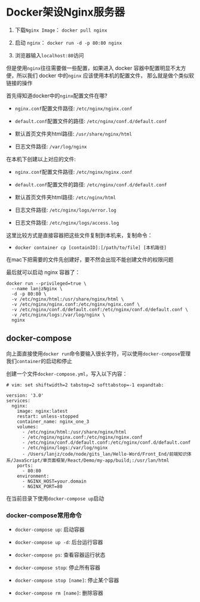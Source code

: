 # Docker架设Nginx服务器

1. 下载`Nginx Image`： `docker pull nginx`

2. 启动 `nginx`： `docker run -d -p 80:80 nginx`

3. 浏览器输入`localhost:80`访问

但是使用`nginx`往往需要做一些配置，如果进入 docker 容器中配置明显不太方便，所以我们 docker 中的`nginx` 应该使用本机的配置文件，
那么就是做个类似软链接的操作

首先得知道docker中的`nginx`配置文件在哪?

- `nginx.conf`配置文件路径: `/etc/nginx/nginx.conf`

- `default.conf`配置文件的路径: `/etc/nginx/conf.d/default.conf`
    
- 默认首页文件夹html路径: `/usr/share/nginx/html`

- 日志文件路径: `/var/log/nginx`

在本机下创建以上对应的文件:

- `nginx.conf`配置文件路径: `/etc/nginx/nginx.conf`

- `default.conf`配置文件的路径: `/etc/nginx/conf.d/default.conf`
    
- 默认首页文件夹html路径: `/etc/nginx/html`

- 日志文件路径: `/etc/nginx/logs/error.log`

- 日志文件路径: `/etc/nginx/logs/access.log`

这里比较方式是直接容器把这些文件复制到本机来，复制命令：

- `docker container cp [containID]:[/path/to/file] [本机路径]`

在mac下把需要的文件先创建好，要不然会出现不能创建文件的权限问题

最后就可以启动 nginx 容器了：

```
docker run --privileged=true \
  --name lanjzNginx \
  -d -p 80:80 \
  -v /etc/nginx/html:/usr/share/nginx/html \
  -v /etc/nginx/nginx.conf:/etc/nginx/nginx.conf \
  -v /etc/nginx/conf.d/default.conf:/etc/nginx/conf.d/default.conf \
  -v /etc/nginx/logs:/var/log/nginx \
  nginx
```

## docker-compose

向上面直接使用`docker run`命令要输入很长字符，可以使用`docker-compose`管理我们`container`的启动和停止

创建一个文件`docker-compose.yml`，写入以下内容：

```
# vim: set shiftwidth=2 tabstop=2 softtabstop=-1 expandtab:

version: '3.0'
services:
  nginx:
    image: nginx:latest
    restart: unless-stopped
    container_name: nginx_one_3
    volumes:
      - /etc/nginx/html:/usr/share/nginx/html
      - /etc/nginx/nginx.conf:/etc/nginx/nginx.conf
      - /etc/nginx/conf.d/default.conf:/etc/nginx/conf.d/default.conf
      - /etc/nginx/logs:/var/log/nginx 
      - /Users/lanjz/code/node/gits_lan/Hello-Word/Front_End/前端知识体系/JavaScript/单页面框架/React/Demo/my-app/build;:/usr/lan/html
    ports:
      - 80:80
    environment:
      - NGINX_HOST=your.domain
      - NGINX_PORT=80
```

在当前目录下使用`docker-compose up`启动

### docker-compose常用命令

- `docker-compose up`: 启动容器

- `docker-compose up -d`: 后台运行容器

- `docker-compose ps`: 查看容器运行状态

- `docker-compose stop`: 停止所有容器

- `docker-compose stop [name]`: 停止某个容器

- `docker-compose rm [name]`: 删除容器